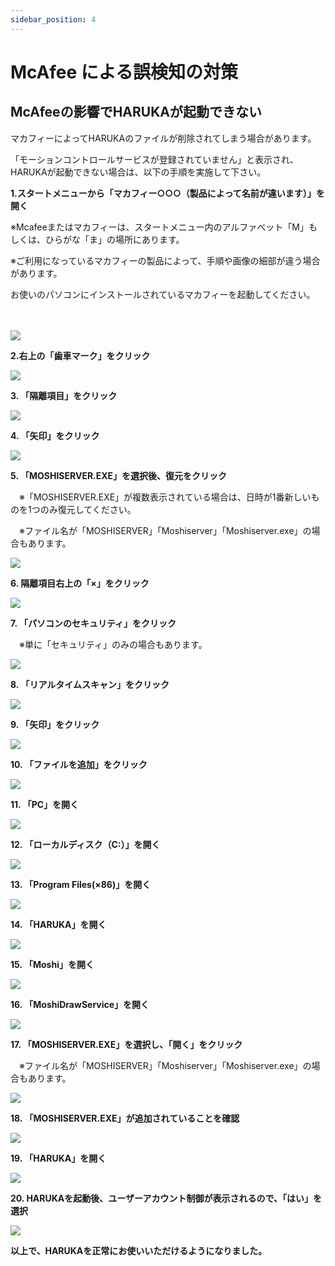 ```yaml
---
sidebar_position: 4
---
```


# McAfee による誤検知の対策

## McAfeeの影響でHARUKAが起動できない

マカフィーによってHARUKAのファイルが削除されてしまう場合があります。

「モーションコントロールサービスが登録されていません」と表示され、HARUKAが起動できない場合は、以下の手順を実施して下さい。



**1.スタートメニューから「マカフィー○○○（製品によって名前が違います）」を開く**

※Mcafeeまたはマカフィーは、スタートメニュー内のアルファベット「M」もしくは、ひらがな「ま」の場所にあります。　

※ご利用になっているマカフィーの製品によって、手順や画像の細部が違う場合があります。

お使いのパソコンにインストールされているマカフィーを起動してください。

　

![](</assets/0.png>)

**2.右上の「歯車マーク」をクリック**

![](</assets/1.png>)

**3. 「隔離項目」をクリック**

![](</assets/2.png>)

**4. 「矢印」をクリック**

![](</assets/3.png>)

**5. 「MOSHISERVER.EXE」を選択後、復元をクリック**

　※「MOSHISERVER.EXE」が複数表示されている場合は、日時が1番新しいものを1つのみ復元してください。

　※ファイル名が「MOSHISERVER」「Moshiserver」「Moshiserver.exe」の場合もあります。

![](</assets/4.png>)

**6. 隔離項目右上の「×」をクリック**

![](</assets/5.png>)

**7. 「パソコンのセキュリティ」をクリック**

　※単に「セキュリティ」のみの場合もあります。

![](</assets/6.png>)

**8. 「リアルタイムスキャン」をクリック**

![](</assets/7.png>)

**9. 「矢印」をクリック**

![](</assets/8.png>)

**10. 「ファイルを追加」をクリック**

![](</assets/9.png>)

**11. 「PC」を開く**

![](</assets/10.png>)

**12. 「ローカルディスク（C:）」を開く**

![](</assets/11.png>)

**13. 「Program Files(×86)」を開く**

![](</assets/12.png>)

**14. 「HARUKA」を開く**

![](</assets/13.png>)

**15. 「Moshi」を開く**

![](</assets/14.png>)

**16. 「MoshiDrawService」を開く**

![](</assets/15.png>)

**17. 「MOSHISERVER.EXE」を選択し、「開く」をクリック**

　※ファイル名が「MOSHISERVER」「Moshiserver」「Moshiserver.exe」の場合もあります。

![](</assets/16.png>)

**18. 「MOSHISERVER.EXE」が追加されていることを確認**

![](</assets/17.png>)

**19. 「HARUKA」を開く**

![](</assets/18.png>)

**20. HARUKAを起動後、ユーザーアカウント制御が表示されるので、「はい」を選択**

![](</assets/19.png>)

**以上で、HARUKAを正常にお使いいただけるようになりました。**
